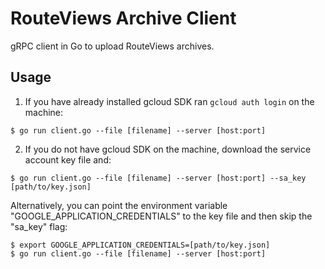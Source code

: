 # RouteViews Archive Client

gRPC client in Go to upload RouteViews archives.

## Usage

1. If you have already installed gcloud SDK ran `gcloud auth login` on the machine:
  ```shell
  $ go run client.go --file [filename] --server [host:port]
  ```

2. If you do not have gcloud SDK on the machine, download the service account key file and:
  ```shell
  $ go run client.go --file [filename] --server [host:port] --sa_key [path/to/key.json]
  ```

  Alternatively, you can point the environment variable "GOOGLE_APPLICATION_CREDENTIALS"
  to the key file and then skip the "sa_key" flag:

  ```shell
  $ export GOOGLE_APPLICATION_CREDENTIALS=[path/to/key.json]
  $ go run client.go --file [filename] --server [host:port]
  ```